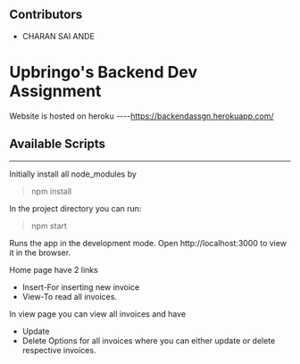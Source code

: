 

## Contributors

- CHARAN SAI ANDE

# Upbringo's Backend Dev Assignment

Website is hosted on heroku ----https://backendassgn.herokuapp.com/

## Available Scripts
---
Initially install all node_modules by
>npm install


In the project directory you can run:

>npm start

Runs the app in the development mode.
Open http://localhost:3000 to view it in the browser.

Home page have 2 links
* Insert-For inserting new invoice
* View-To read all invoices.


In view page you can view all invoices and have
* Update 
* Delete
Options for all invoices where you can either update or delete respective invoices.


